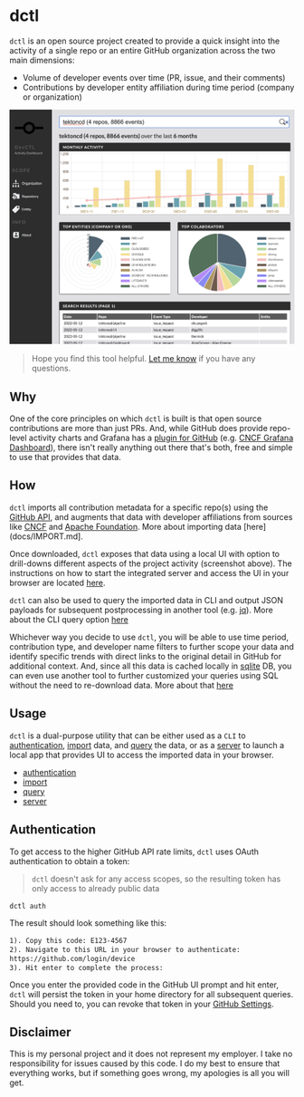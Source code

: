 # dctl

`dctl` is an open source project created to provide a quick insight into the activity of a single repo or an entire GitHub organization across the two main dimensions:
            
* Volume of developer events over time (PR, issue, and their comments)
* Contributions by developer entity affiliation during time period (company or organization)

![](docs/img/screenshot.png)

> Hope you find this tool helpful. [Let me know](https://twitter.com/mchmarny) if you have any questions.

## Why

One of the core principles on which `dctl` is built is that open source contributions are more than just PRs. And, while GitHub does provide repo-level activity charts and Grafana has a [plugin for GitHub](https://grafana.com/grafana/plugins/grafana-github-datasource/) (e.g. [CNCF Grafana Dashboard](https://k8s.devstats.cncf.io/)), there isn't really anything out there that's both, free and simple to use that provides that data.

## How

`dctl` imports all contribution metadata for a specific repo(s) using the [GitHub API](https://docs.github.com/en/rest), and augments that data with developer affiliations from sources like [CNCF](https://github.com/cncf/gitdm) and [Apache Foundation](https://www.apache.org/foundation/members.html). More about importing data [here](docs/IMPORT.md].

Once downloaded, `dctl` exposes that data using a local UI with option to drill-downs different aspects of the project activity (screenshot above). The instructions on how to start the integrated server and access the UI in your browser are located [here](docs/SERVER.md).

`dctl` can also be used to query the imported data in CLI and output JSON payloads for subsequent postprocessing in another tool (e.g. [jq](https://stedolan.github.io/jq/)). More about the CLI query option [here](docs/QUERY.md)

Whichever way you decide to use `dctl`, you will be able to use time period, contribution type, and developer name filters to further scope your data and identify specific trends with direct links to the original detail in GitHub for additional context. And, since all this data is cached locally in [sqlite](https://www.sqlite.org/index.html) DB, you can even use another tool to further customized your queries using SQL without the need to re-download data. More about that [here](docs/QUERY.md)

## Usage 

`dctl` is a dual-purpose utility that can be either used as a `CLI` to [authentication](#authentication), [import](docs/IMPORT.md) data, and [query](docs/QUERY.md) the data, or as a [server](docs/SERVER.md) to launch a local app that provides UI to access the imported data in your browser. 

* [authentication](#authentication)
* [import](docs/IMPORT.md)
* [query](docs/QUERY.md)
* [server](docs/SERVER.md)

## Authentication 

To get access to the higher GitHub API rate limits, `dctl` uses OAuth authentication to obtain a token:

> `dctl` doesn't ask for any access scopes, so the resulting token has only access to already public data

```shell
dctl auth
```

The result should look something like this: 

```shell
1). Copy this code: E123-4567
2). Navigate to this URL in your browser to authenticate: https://github.com/login/device
3). Hit enter to complete the process:
```

Once you enter the provided code in the GitHub UI prompt and hit enter, `dctl` will persist the token in your home directory for all subsequent queries. Should you need to, you can revoke that token in your [GitHub Settings](https://docs.github.com/en/developers/apps/managing-oauth-apps/deleting-an-oauth-app). 

## Disclaimer

This is my personal project and it does not represent my employer. I take no responsibility for issues caused by this code. I do my best to ensure that everything works, but if something goes wrong, my apologies is all you will get.
